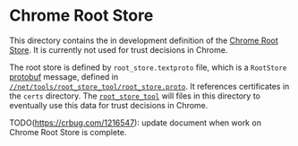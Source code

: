 # Chrome Root Store

This directory contains the in development definition of the
[Chrome Root Store](https://www.chromium.org/Home/chromium-security/root-ca-policy).
It is currently not used for trust decisions in Chrome.

The root store is defined by `root_store.textproto` file, which is a
`RootStore` [protobuf](https://developers.google.com/protocol-buffers) message,
defined in
[`//net/tools/root_store_tool/root_store.proto`](/net/tools/root_store_tool/root_store.proto).
It references certificates in the `certs` directory. The
[`root_store_tool`](/net/tools/root_store_tool/root_store_tool.cc) will
files in this directory to eventually use this data for trust decisions in
Chrome.

TODO(https://crbug.com/1216547): update document when work on Chrome Root Store
is complete.
